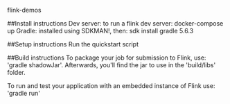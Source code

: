 flink-demos

##Install instructions
Dev server: to run a flink dev server: docker-compose up
Gradle: installed using SDKMAN!, then:  sdk install gradle 5.6.3

##Setup instructions
Run the quickstart script
 
##Build instructions
To package your job for submission to Flink, use: 'gradle shadowJar'. Afterwards, you'll find the
jar to use in the 'build/libs' folder.

To run and test your application with an embedded instance of Flink use: 'gradle run'

